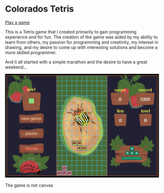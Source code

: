 # Colorados Tetris

[Play a game](https://blackbird-dev.itch.io/tetris-colorados)

This is a Tetris game that I created primarily to gain programming experience and for fun. The creation of the game was aided by my ability to learn from others, my passion for programming and creativity, my interest in drawing, and my desire to come up with interesting solutions and become a more skilled programmer.

And it all started with a simple marathon and the desire to have a great weekend...

![screenshot](screenshot/tcss0000000001.png)

The game is not canvas